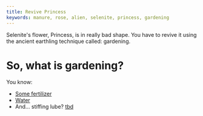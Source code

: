 ```yaml
---
title: Revive Princess
keywords: manure, rose, alien, selenite, princess, gardening
---
```


Selenite's flower, Princess, is in really bad shape. You have to revive it using the ancient earthling technique called: gardening.

# So, what is gardening?
You know:
 - [Some fertilizer](010-fertilizer.md)
 - [Water](020-water.md)
 - And... stiffing lube? [tbd](tbd)

